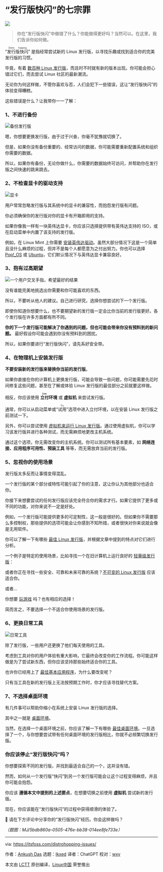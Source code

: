 [#]: subject: "7 Deadly Sins of Distrohopping"
[#]: via: "https://itsfoss.com/distrohopping-issues/"
[#]: author: "Ankush Das https://itsfoss.com/author/ankush/"
[#]: collector: "lkxed"
[#]: translator: "ChatGPT"
[#]: reviewer: "wxy"
[#]: publisher: "wxy"
[#]: url: "https://linux.cn/article-15949-1.html"

“发行版快闪”的七宗罪
======

![][0]

> 你在“发行版快闪”中做错了什么？你能做得更好吗？当然可以。在这里，我们告诉你如何做。

“<ruby>发行版快闪<rt>Distro hopping</rt></ruby>” 是指经常尝试新的 Linux 发行版，以寻找乐趣或找到适合你的完美发行版的习惯。

毕竟，有着 [数百种 Linux 发行版][1]，而且时不时就有新的版本出现。你可能会担心错过它们，而去尝试 Linux 社区的最新潮流。

无论你为何这样做，不管你喜欢与否，人们会犯下一些错误，这让“发行版快闪”的体验变得糟糕。

这些错误是什么？让我带你一一了解：

### 1、不进行备份

![备份发行版][2]

嗯，你想要更换发行版，由于过于兴奋，你毫不犹豫就切换了。

但是，如果你没有备份重要的、经常访问的数据，你可能需要重新配置系统和组织你需要的数据。

所以，如果你有备份，无论你做什么，你需要的数据始终可访问，并帮助你在发行版之间快速的跳来跳去。

### 2、不检查显卡的驱动支持

![显卡][3]

用户常常忽略发行版与其系统中的显卡的兼容性，而抱怨发行版有问题。

你必须确保你的发行版对你的显卡有开箱即用的支持。

如果你像我一样有一块英伟达显卡，你应该只选择提供带有英伟达支持的 ISO，或在启动菜单中内置了该支持的发行版。

例如，在 Linux Mint 上你需要 [安装英伟达驱动][4]。虽然大部分情况下这是一个简单且没什么麻烦的过程，但并不是每个人都愿意为之付出努力。你也可以选择 [Pop!_OS][5] 或 [Ubuntu][6]，它们默认情况下与英伟达显卡兼容良好。

### 3、抱有过高期望

![一个用户交叉手指，希望最好的结果][7]

没有谁能完美地挑选出你需要和你可能喜欢的东西。

所以，不要听从他人的建议。自己进行研究，选择你想尝试的下一个发行版。

即使你知道你想要什么，也不要期望新的发行版一定会比你当前的发行版更好。各个发行版在许多方面都有所不同。

**你的下一个发行版可能解决了你遇到的问题，但也可能会带来你没有预料到的新问题。** 最好假设你可能会遇到你没有预料到的困扰。

所以，如果你要进行“发行版快闪”，请先系好安全带。

### 4、在物理机上安装发行版

**不要安装新的发行版来替换你当前的发行版**。

如果你直接在你的计算机上更换发行版，可能会导致一些问题，你可能需要先花时间修复这些问题，甚至在了解或体验 Linux 发行版的最佳部分之前就要这样做。

相反，你应该使用 **<ruby>立付<rt>Live</rt></ruby>环境** 或 **虚拟机** 来尝试发行版。

通常，你可以从启动菜单或“<ruby>试用<rt>Try</rt></ruby>”选项中进入立付环境，以在安装 Linux 发行版之前测试一下。

另外，你可以尝试使用 [虚拟机来运行 Linux 发行版][8]。通过使用虚拟机，你可以学习该发行版并进行各种测试，而无需麻烦地更改主机系统。

通过这个选项，你无需改变你的主机系统。你可以测试所有基本要素，如 **网络连接、应用程序可用性、预装工具** 等等，而无需放弃当前的发行版。

### 5、忽视你的使用场景

发行版太多反而让事情变得混乱。

一个发行版的某个部分或特性可能引起了你的注意，这让你认为其他部分也适合你。

你接下来想要尝试的任何发行版应该完全符合你的需求才行。如果它提供了更多或不同的功能，对你来说不一定是好处。

例如，一个发行版可能提供更多的可定制性，这一般是很好的。但如果你不需要那么多控制权，那些提供的选项可能会让你感到不知所措，或者很快对你来说就会像是无用软件。

你可以了解一下有哪些 [最佳 Linux 发行版][9]，并根据文章中提到的特点对它们进行分析。

一个例子是特定的使用场景，比如寻找一个在旧计算机上运行良好的 [轻量级发行版][10]：

或者你正在寻找一些安全、可靠和未来可靠的系统？[不可变的 Linux 发行版][11] 应该适合你。

或者...

你想要 [玩游戏][11a] 吗？也有相应的选择！

简而言之，不要选择一个不适合你使用场景的发行版。

### 6、更换日常工具

![日常工具][12]

除了发行版，一些用户还更换了他们每天使用的工具。

考虑到工具对你的用户体验有重大影响，它最终会改变你的工作流程。你可能这样做是为了尝试新东西，但你应该坚持那些始终适合你的工具。

也许你已经用上了 [最佳基本应用程序][13]，为什么要改变呢？

只有当工具在新的发行版上无法按预期工作时，你才应该寻找替代方案。

### 7、不选择桌面环境

有几件事可以帮助你缩小在系统上安装 Linux 发行版的选择。

其中之一就是 [桌面环境][14]。

当然，在选择一个桌面环境之前，你应该了解一下有哪些 [最佳桌面环境][15]。一旦选择了一个，与你想要尝试带有任何桌面环境的发行版相比，你就不必频繁切换发行版。

### 你应该停止“发行版快闪”吗？

你想要探索不同的发行版，并找到最适合自己的一个，这并没有错。

然而，如何从一个发行版“快闪”到另一个发行版可能会让这个过程变得麻烦，并且你可能会抱怨。

你应该 **遵循本文中提到的上述要点**，在想要切换之前使用 **虚拟机** 尝试新的发行版。

现在，你应该能在“发行版快闪”的过程中获得顺滑的体验了。

💬 请在下方评论中分享你的“发行版快闪”经历。你会这样做吗？

*（题图：MJ/5bdb860a-0505-476e-bb38-014ee8fe733e）*

--------------------------------------------------------------------------------

via: https://itsfoss.com/distrohopping-issues/

作者：[Ankush Das][a]
选题：[lkxed][b]
译者：ChatGPT
校对：[wxy](https://github.com/wxy)

本文由 [LCTT](https://github.com/LCTT/TranslateProject) 原创编译，[Linux中国](https://linux.cn/) 荣誉推出

[a]: https://itsfoss.com/author/ankush/
[b]: https://github.com/lkxed/
[1]: https://itsfoss.com/what-is-linux/
[2]: https://itsfoss.com/content/images/2023/05/backup-distro.png
[3]: https://itsfoss.com/content/images/2023/05/graphics-card-distro.png
[4]: https://itsfoss.com/nvidia-linux-mint/
[5]: https://pop.system76.com/
[6]: https://itsfoss.com/getting-started-with-ubuntu/
[7]: https://itsfoss.com/content/images/2023/05/hoping-distro.png
[8]: https://itsfoss.com/why-linux-virtual-machine/
[9]: https://itsfoss.com/best-linux-distributions/
[10]: https://itsfoss.com/lightweight-linux-beginners/
[11]: https://itsfoss.com/immutable-linux-distros/
[11a]: https://itsfoss.com/linux-gaming-distributions/
[12]: https://itsfoss.com/content/images/2023/05/daily-drivers-distro.png
[13]: https://itsfoss.com/essential-linux-applications/
[14]: https://itsfoss.com/what-is-desktop-environment/
[15]: https://itsfoss.com/best-linux-desktop-environments/
[0]: https://img.linux.net.cn/data/attachment/album/202306/28/000715m07zf8w9fttqiws0.jpg